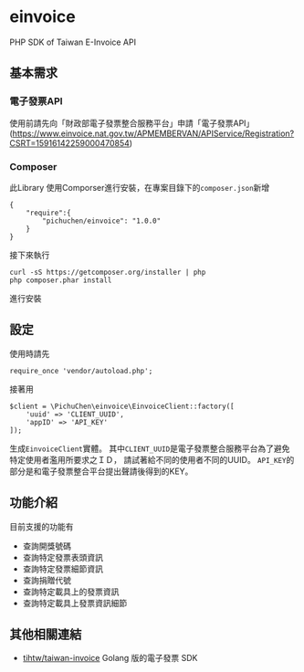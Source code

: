 # einvoice
PHP SDK of Taiwan E-Invoice API


## 基本需求

### 電子發票API
使用前請先向「財政部電子發票整合服務平台」申請「電子發票API」(https://www.einvoice.nat.gov.tw/APMEMBERVAN/APIService/Registration?CSRT=15916142259000470854)

### Composer
此Library 使用Comporser進行安裝，在專案目錄下的`composer.json`新增

    {
        "require":{
            "pichuchen/einvoice": "1.0.0"
        }
    }
  
 接下來執行
 
    curl -sS https://getcomposer.org/installer | php
    php composer.phar install
    
 進行安裝

## 設定
使用時請先

    require_once 'vendor/autoload.php';
    
接著用

    $client = \PichuChen\einvoice\EinvoiceClient::factory([
        'uuid' => 'CLIENT_UUID',
        'appID' => 'API_KEY'
    ]);

生成`EinvoiceClient`實體。
其中`CLIENT_UUID`是電子發票整合服務平台為了避免特定使用者濫用所要求之ＩＤ，
請試著給不同的使用者不同的UUID。
`API_KEY`的部分是和電子發票整合平台提出聲請後得到的KEY。

## 功能介紹

目前支援的功能有

* 查詢開獎號碼
* 查詢特定發票表頭資訊
* 查詢特定發票細節資訊
* 查詢捐贈代號
* 查詢特定載具上的發票資訊
* 查詢特定載具上發票資訊細節
 
## 其他相關連結


* [tihtw/taiwan-invoice](https://github.com/tihtw/taiwan-invoice) Golang 版的電子發票 SDK
